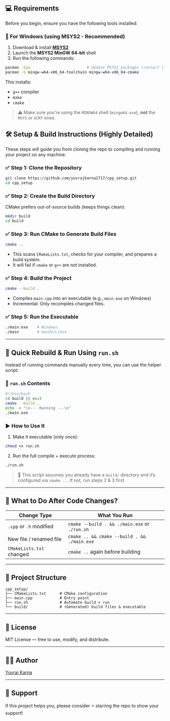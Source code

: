 
## 💻 Requirements

Before you begin, ensure you have the following tools installed:

### 🔹 For Windows (using MSYS2 - Recommended)
1. Download & install [**MSYS2**](https://www.msys2.org/)
2. Launch the **MSYS2 MinGW 64-bit** shell
3. Run the following commands:

```bash
pacman -Syu                         # Update MSYS2 packages (restart if needed)
pacman -S mingw-w64-x86_64-toolchain mingw-w64-x86_64-cmake
````

This installs:

* `g++` compiler
* `make`
* `cmake`

> ⚠️ Make sure you're using the `MINGW64` shell (`mingw64.exe`), **not** the `MSYS` or `UCRT` ones.


## 🛠 Setup & Build Instructions (Highly Detailed)

These steps will guide you from cloning the repo to compiling and running your project on any machine.

### ✅ Step 1: Clone the Repository

```bash
git clone https://github.com/yuvrajkarna2717/cpp_setup.git
cd cpp_setup
```

### ✅ Step 2: Create the Build Directory

CMake prefers out-of-source builds (keeps things clean):

```bash
mkdir build
cd build
```

### ✅ Step 3: Run CMake to Generate Build Files

```bash
cmake ..
```

* This scans `CMakeLists.txt`, checks for your compiler, and prepares a build system.
* It will fail if `cmake` or `g++` are not installed.

### ✅ Step 4: Build the Project

```bash
cmake --build .
```

* Compiles `main.cpp` into an executable (e.g., `main.exe` on Windows)
* Incremental: Only recompiles changed files.

### ✅ Step 5: Run the Executable

```bash
./main.exe    # Windows
./main        # macOS/Linux
```

---

## 🚀 Quick Rebuild & Run Using `run.sh`

Instead of running commands manually every time, you can use the helper script:

### 📄 `run.sh` Contents

```bash
#!/bin/bash
cd build || exit
cmake --build .
echo -e "\n--- Running ---\n"
./main.exe
```

### ▶️ How to Use It

1. Make it executable (only once):

```bash
chmod +x run.sh
```

2. Run the full compile + execute process:

```bash
./run.sh
```

> 📝 This script assumes you already have a `build/` directory and it’s configured via `cmake ..`. If not, run steps 2 & 3 first.

---

## 🔁 What to Do After Code Changes?

| Change Type              | What You Run                                  |
| ------------------------ | --------------------------------------------- |
| `.cpp` or `.h` modified  | `cmake --build . && ./main.exe` or `./run.sh` |
| New file / renamed file  | `cmake .. && cmake --build . && ./main.exe`   |
| `CMakeLists.txt` changed | `cmake ..` again before building              |

---

## 📂 Project Structure

```
cpp_setup/
├── CMakeLists.txt      # CMake configuration
├── main.cpp            # Entry point
├── run.sh              # Automate build + run
└── build/              # (Generated) build files & executable
```

---

## 📜 License

MIT License — free to use, modify, and distribute.

---

## 👨‍💻 Author

[Yuvraj Karna](https://github.com/yuvrajkarna2717)

---

## 🌟 Support

If this project helps you, please consider ⭐ starring the repo to show your support!
